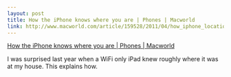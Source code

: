 ```yaml
--- 
layout: post
title: How the iPhone knows where you are | Phones | Macworld
link: http://www.macworld.com/article/159528/2011/04/how_iphone_location_works.html
---
```

<a href=
"http://www.macworld.com/article/159528/2011/04/how_iphone_location_works.html">
How the iPhone knows where you are | Phones | Macworld</a>

<p>I was surprised last year when a WiFi only iPad knew roughly
where it was at my house. This explains how.</p>
